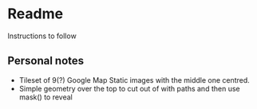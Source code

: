 # Readme

Instructions to follow

## Personal notes

- Tileset of 9(?) Google Map Static images with the middle one centred.
- Simple geometry over the top to cut out of with paths and then use mask() to reveal
